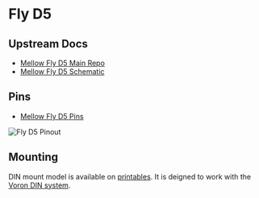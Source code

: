 # Fly D5

## Upstream Docs

- [Mellow Fly D5 Main Repo](https://github.com/Mellow-3D/Fly-D5)
- [Mellow Fly D5 Schematic](https://pux.deno.dev/Mellow-3D/Fly-D5/Hardware/Fly-D5-Schematic.pdf?b)

## Pins

- [Mellow Fly D5 Pins](https://mellow-3d.github.io/fly_d5_pins.html)

![Fly D5 Pinout](https://pux.deno.dev/Mellow-3D/Fly-D5/Hardware/Fly-D5-Pinout.svg)

## Mounting

DIN mount model is available on
[printables](https://www.printables.com/model/777737-mellow-fly-d5-din-mount).
It is deigned to work with the
[Voron DIN system](https://www.printables.com/model/381062-voron-v01-v02-din-rail-board-mounting-system).
